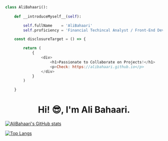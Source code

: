 ```python
class AliBahaari():
    
    def __introduceMyself__(self):

        self.fullName    = 'AliBahaari'
        self.proficiency = 'Financial Techincal Analyst / Front-End Developer + Python / UI + UX'
```
```javascript
    const disclosureTarget = () => {

        return (
            {
                <div>
                    <h1>Passionate to Collaborate on Projects!</h1>
                    <p>Check: https://alibahaari.github.io</p>
                </div>
            }
        )

    }
````

<h1 align="center">Hi! 😎, I'm Ali Bahaari.</h1>

<p align="center">
    
[![AliBahaari's GitHub stats](https://github-readme-stats.vercel.app/api?username=AliBahaari&show_icons=true&theme=github-dark)](https://github.com/anuraghazra/github-readme-stats)
    
</p>
    
[![Top Langs](https://github-readme-stats.vercel.app/api/top-langs/?username=AliBahaari&layout=compact)](https://github.com/anuraghazra/github-readme-stats)

